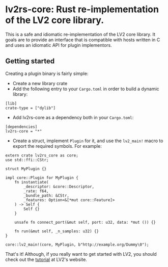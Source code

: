 # lv2rs-core: Rust re-implementation of the LV2 core library.

This is a safe and idiomatic re-implementation of the LV2 core library. It goals are to provide an interface that is compatible with hosts written in C and uses an idiomatic API for plugin implementors.

## Getting started

Creating a plugin binary is fairly simple:
 * Create a new library crate
 * Add the following entry to your `Cargo.toml` in order to build a dynamic library:
```
[lib]
crate-type = ["dylib"]
```
 * Add lv2rs-core as a dependency both in your `Cargo.toml`:
```
[dependencies]
lv2rs-core = "*"
```
 * Create a struct, implement `Plugin` for it, and use the `lv2_main!` macro to export the required symbols. For example:
```
extern crate lv2rs_core as core;
use std::ffi::CStr;

struct MyPlugin {}

impl core::Plugin for MyPlugin {
    fn instantiate(
        _descriptor: &core::Descriptor,
        _rate: f64,
        _bundle_path: &CStr,
        _features: Option<&[*mut core::Feature]>
    ) -> Self {
        Self {}
    }

    unsafe fn connect_port(&mut self, port: u32, data: *mut ()) {}

    fn run(&mut self, _n_samples: u32) {}
}

core::lv2_main!(core, MyPlugin, b"http://example.org/Dummy\0");
```

That's it! Although, if you really want to get started with LV2, you should check out the
[tutorial](http://lv2plug.in/book/) at LV2's website.